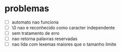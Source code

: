 # problemas

- [ ] automato nao funciona
- [ ] \0 nao e reconhecido como caracter independente
- [ ] sem tratamento de erro
- [ ] nao retorna palavras reservadas
- [ ] nao lida com lexemas maiores que o tamanho limite
